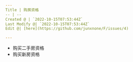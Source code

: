 ```yaml
---
Title | 购房资格
-- | --
Created @ | `2022-10-15T07:53:44Z`
Last Modify @| `2022-10-15T07:53:44Z`
Edit @| [here](https://github.com/junxnone/F/issues/4)

---
```

- 购买二手房资格
- 购买新房资格
